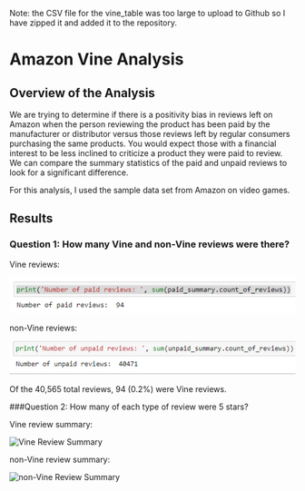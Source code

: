 Note: the CSV file for the vine_table was too large to upload to Github so I have zipped it and added it to the repository.

# Amazon Vine Analysis
## Overview of the Analysis
We are trying to determine if there is a positivity bias in reviews left on Amazon when the person reviewing the product has been paid by the manufacturer or distributor versus those reviews left by regular consumers purchasing the same products.  You would expect those with a financial interest to be less inclined to criticize a product they were paid to review.  We can compare the summary statistics of the paid and unpaid reviews to look for a significant difference.

For this analysis, I used the sample data set from Amazon on video games.

## Results

### Question 1: How many Vine and non-Vine reviews were there?
Vine reviews:

![Vine Reviews](/Resources/paid_review_count.png)

non-Vine reviews:

![non-Vine Reviews](/Resources/unpaid_review_count.png)

Of the 40,565 total reviews, 94 (0.2%) were Vine reviews.

###Question 2: How many of each type of review were 5 stars?

Vine review summary:

![Vine Review Summary](/Resources/paid_review_summary.PNG)

non-Vine review summary:

![non-Vine Review Summary](/Resources/unpaid_review_summary.png)
